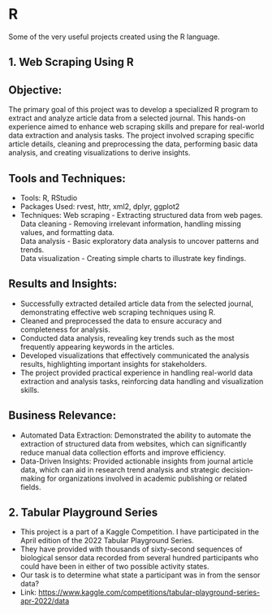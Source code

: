 # R
Some of the very useful projects created using the R language.

## 1. Web Scraping Using R

## Objective:
The primary goal of this project was to develop a specialized R program to extract and analyze article data from a selected journal. This hands-on experience aimed to enhance web scraping skills and prepare for real-world data extraction and analysis tasks. The project involved scraping specific article details, cleaning and preprocessing the data, performing basic data analysis, and creating visualizations to derive insights.

## Tools and Techniques:
* Tools: R, RStudio
* Packages Used: rvest, httr, xml2, dplyr, ggplot2
* Techniques:
Web scraping - Extracting structured data from web pages. <br />
Data cleaning - Removing irrelevant information, handling missing values, and formatting data. <br />
Data analysis - Basic exploratory data analysis to uncover patterns and trends.<br />
Data visualization - Creating simple charts to illustrate key findings.

## Results and Insights:
* Successfully extracted detailed article data from the selected journal, demonstrating effective web scraping techniques using R.
* Cleaned and preprocessed the data to ensure accuracy and completeness for analysis.
* Conducted data analysis, revealing key trends such as the most frequently appearing keywords in the articles.
* Developed visualizations that effectively communicated the analysis results, highlighting important insights for stakeholders.
* The project provided practical experience in handling real-world data extraction and analysis tasks, reinforcing data handling and visualization skills.

## Business Relevance:
* Automated Data Extraction: Demonstrated the ability to automate the extraction of structured data from websites, which can significantly reduce manual data collection efforts and improve efficiency.
* Data-Driven Insights: Provided actionable insights from journal article data, which can aid in research trend analysis and strategic decision-making for organizations involved in academic publishing or related fields.

## 2. Tabular Playground Series

- This project is a part of a Kaggle Competition. I have participated in the April edition of the 2022 Tabular Playground Series. 
- They have provided with thousands of sixty-second sequences of biological sensor data recorded from several hundred participants who could have been in either of two possible activity states. 
- Our task is to determine what state a participant was in from the sensor data?
- Link: https://www.kaggle.com/competitions/tabular-playground-series-apr-2022/data
